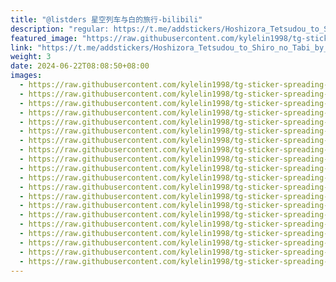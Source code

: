 ```yaml
---
title: "@listders 星空列车与白的旅行-bilibili"
description: "regular: https://t.me/addstickers/Hoshizora_Tetsudou_to_Shiro_no_Tabi_by_listder_sticker_bot"
featured_image: "https://raw.githubusercontent.com/kylelin1998/tg-sticker-spreading-worldwide-images/main/img/bc951bcc-5a65-46c1-a8c4-775e4643f25a.jpg"
link: "https://t.me/addstickers/Hoshizora_Tetsudou_to_Shiro_no_Tabi_by_listder_sticker_bot"
weight: 3
date: 2024-06-22T08:08:50+08:00
images:
  - https://raw.githubusercontent.com/kylelin1998/tg-sticker-spreading-worldwide-images/main/img/bc951bcc-5a65-46c1-a8c4-775e4643f25a.jpg
  - https://raw.githubusercontent.com/kylelin1998/tg-sticker-spreading-worldwide-images/main/img/344f409c-d049-48f6-b828-5f0da91ec193.jpg
  - https://raw.githubusercontent.com/kylelin1998/tg-sticker-spreading-worldwide-images/main/img/96d02542-961b-42b9-bdd1-f12846b852db.jpg
  - https://raw.githubusercontent.com/kylelin1998/tg-sticker-spreading-worldwide-images/main/img/3887f914-c623-46f6-8ca0-58d3ebb2917d.jpg
  - https://raw.githubusercontent.com/kylelin1998/tg-sticker-spreading-worldwide-images/main/img/031f5234-b66f-4bd7-8e8d-77267d91c9b2.jpg
  - https://raw.githubusercontent.com/kylelin1998/tg-sticker-spreading-worldwide-images/main/img/be749926-4642-4e0d-bbfd-35350f7abbf1.jpg
  - https://raw.githubusercontent.com/kylelin1998/tg-sticker-spreading-worldwide-images/main/img/1a653d45-1388-4af0-a340-47c7fdfeb7c0.jpg
  - https://raw.githubusercontent.com/kylelin1998/tg-sticker-spreading-worldwide-images/main/img/53945a7d-3376-463c-b5cd-b7d3b5b2d00b.jpg
  - https://raw.githubusercontent.com/kylelin1998/tg-sticker-spreading-worldwide-images/main/img/4f4f2891-491b-4bb2-980d-4c41bfb53322.jpg
  - https://raw.githubusercontent.com/kylelin1998/tg-sticker-spreading-worldwide-images/main/img/00679d5e-384d-46d5-aab8-9c289bddce23.jpg
  - https://raw.githubusercontent.com/kylelin1998/tg-sticker-spreading-worldwide-images/main/img/a05df708-ad47-4c6a-8c46-1319d4b38024.jpg
  - https://raw.githubusercontent.com/kylelin1998/tg-sticker-spreading-worldwide-images/main/img/226bf83a-1dc2-451c-9bea-d0ade941ebcc.jpg
  - https://raw.githubusercontent.com/kylelin1998/tg-sticker-spreading-worldwide-images/main/img/77d725d3-bd34-4945-a3b0-4e6241b2ce44.jpg
  - https://raw.githubusercontent.com/kylelin1998/tg-sticker-spreading-worldwide-images/main/img/d5618b7e-2c94-484c-b583-47ed920c3514.jpg
  - https://raw.githubusercontent.com/kylelin1998/tg-sticker-spreading-worldwide-images/main/img/b62b38be-35c6-406e-9774-84ae2306a803.jpg
  - https://raw.githubusercontent.com/kylelin1998/tg-sticker-spreading-worldwide-images/main/img/64a6f69b-9fc6-439e-8f4c-590bb41b8aad.jpg
  - https://raw.githubusercontent.com/kylelin1998/tg-sticker-spreading-worldwide-images/main/img/14db49cd-c4f0-45bf-a9cb-6238e55d0501.jpg
  - https://raw.githubusercontent.com/kylelin1998/tg-sticker-spreading-worldwide-images/main/img/67e0c1d3-d2ad-459b-91c7-26a078e01985.jpg
  - https://raw.githubusercontent.com/kylelin1998/tg-sticker-spreading-worldwide-images/main/img/f1e21549-60a0-442e-9c39-45e804e79bce.jpg
  - https://raw.githubusercontent.com/kylelin1998/tg-sticker-spreading-worldwide-images/main/img/e5b8c9bf-39d3-4562-ba2e-8d9f75ba835a.jpg
---
```

